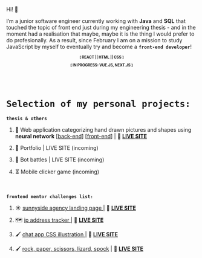 Hi! :wave: 

I’m a junior software engineer currently working with <b>Java</b> and <b>SQL</b> that touched the topic of front end just during my engineering thesis - and in the moment had a realisation that maybe, maybe it is the thing I would prefer to do profesionally. As a result, since February I am on a mission to study JavaScript by myself to eventually try and become a <code><b>front-end developer</b></code>!

<div align="center">
<sub><sup><b>[ REACT || HTML || CSS ]

[ IN PROGRESS: VUE.JS, NEXT.JS ]</b></sup></sub>
</div>

</br>
</br>

<h1><code>Selection of my personal projects:</code></h1>

<code><b>thesis & others</b></code>

1. 🧠 Web application categorizing hand drawn pictures and shapes using <b>neural network</b>
[<a href="https://github.com/OktawiaRogowicz/neuralNetwork">back-end</a>] [<a href="https://github.com/OktawiaRogowicz/neural-network-front">front-end</a>] | 🎥 <a href="https://neural-network-react.herokuapp.com/"><strong>LIVE SITE</strong></a>

2. 🐤 Portfolio | LIVE SITE (incoming)

3. 🤖 Bot battles | LIVE SITE (incoming)

4. ⏳ Mobile clicker game (incoming)

</br>

<code><b>frontend mentor challenges list:</b></code>

1. :sunny: <a href="https://github.com/OktawiaRogowicz/sunnyside-agency/">sunnyside agency landing page </a>
| 🎥 <a href="https://oktawiarogowicz.github.io/sunnyside-agency/"><strong>LIVE SITE</strong></a>

2. 🗺️ <a href="https://github.com/OktawiaRogowicz/ip-address-tracker/">ip address tracker </a>
| 🎥 <a href="https://oktawiarogowicz.github.io/ip-address-tracker/"><strong>LIVE SITE</strong></a>

  3. 🖌️ <a href="https://github.com/OktawiaRogowicz/CSS-mobile-app-mockup/">chat app CSS illustration </a>
| 🎥 <a href="https://oktawiarogowicz.github.io/CSS-mobile-app-mockup/"><strong>LIVE SITE</strong></a>


 4. 🖌️ <a href="https://github.com/OktawiaRogowicz/rock-paper-scissors-lizard-spock/">rock, paper, scissors, lizard, spock</a>
| 🎥 <a href="https://oktawiarogowicz.github.io/rock-paper-scissors-lizard-spock/"><strong>LIVE SITE</strong></a>
